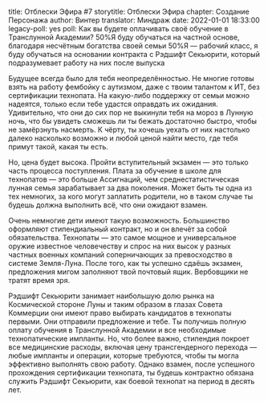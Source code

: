 title: Отблески Эфира #7
storytitle: Отблески Эфира
chapter: Создание Персонажа
author: Винтер
translator: Миндраж
date: 2022-01-01 18:33:00
legacy-poll: yes
poll: Как вы будете оплачивать своё обучение в Транслунной Академии?
      50%Я буду обучаться на частной основе, благодаря несчётным богатства своей семьи
      50%Я — рабочий класс, я буду обучаться на основании контракта с Рэдшифт Секьюрити, который подразумевает работу на них после выпуска

Будущее всегда было для тебя неопределённостью. Не многие готовы взять на работу фембойку с аутизмом, даже с твоим талантом к ИТ, без сертификации технопата. На какую-либо поддержку от семьи можно надеятся, только если тебе удастся оправдать их ожидания. Удивительно, что они до сих пор не выкинули тебя на мороз в Лунную ночь, что бы увидеть сможешь ли ты бежать достаточно быстро, чтобы не замёрзнуть насмерть. К чёрту, ты хочешь уехать от них настолько далеко насколько возможно и любой ценой найти место, где тебя примут такой, какая ты есть.

Но, цена будет высока. Пройти вступительный экзамен — это только часть процесса поступления. Плата за обучение в школе для технопатов — это больше Ассигнаций, чем среднестатистическая лунная семья зарабатывает за два поколения. Может быть ты одна из тех немногих, за кого могут заплатить родители, но в таком случае ты будешь должна выполнить всё, что они ожидают взамен.

Очень немногие дети имеют такую возможность. Большинство оформляют стипендиальный контракт, но и он влечёт за собой обязательства. Технопаты — это самое мощное и универсальное оружие известное человечеству и спрос на них высок у разных частных военных компаний соперничающих за превосходство в системе Земля-Луна. После того, как ты успешно сдаёшь экзамен, предложения мигом заполняют твой почтовый ящик. Вербовщики не тратят время зря.

Рэдшифт Секьюрити занимает наибольшую долю рынка на Космической стороне Луны и таким образом в глазах Совета Коммерции они имеют право выбирать кандидатов в технопаты первыми. Они отправили предложение и тебе. Ты получишь полную оплату обучения в Транслунной Академии и все необходимые технопатические импланты. Но, что более важно, стипендия покроет все медицинские расходы, включая цену трансгендерного перехода — любые импланты и операции, которые требуются, чтобы ты могла эффективно выполнять свою работу. Однако взамен, после успешного прохождения сертификации технопата, ты будешь контрактно обязана служить Рэдшифт Секьюрити, как боевой технопат на период в десять лет. 